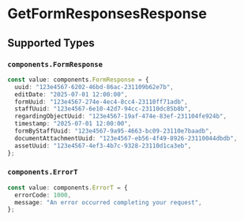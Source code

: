 # GetFormResponsesResponse


## Supported Types

### `components.FormResponse`

```typescript
const value: components.FormResponse = {
  uuid: "123e4567-6202-46bd-86ac-231109b62e7b",
  editDate: "2025-07-01 12:00:00",
  formUuid: "123e4567-274e-4ec4-8cc4-23110ff71adb",
  staffUuid: "123e4567-6e10-42d7-94cc-23110dc85b8b",
  regardingObjectUuid: "123e4567-19af-474e-83ef-231104fe924b",
  timestamp: "2025-07-01 12:00:00",
  formByStaffUuid: "123e4567-9a95-4663-bc09-23110e7baadb",
  documentAttachmentUuid: "123e4567-eb56-4f49-8926-23110044dbdb",
  assetUuid: "123e4567-4ef3-4b7c-9328-23110d1ca3eb",
};
```

### `components.ErrorT`

```typescript
const value: components.ErrorT = {
  errorCode: 1000,
  message: "An error occurred completing your request",
};
```

